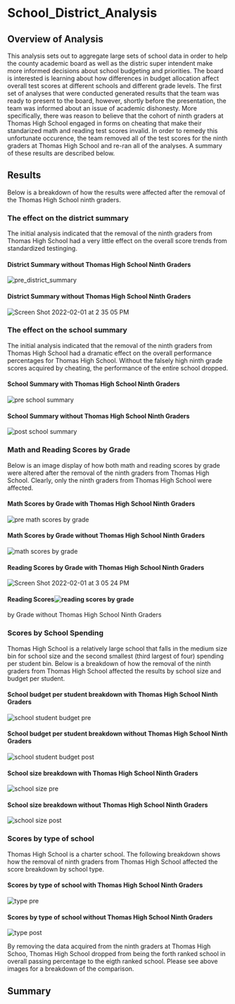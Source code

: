 # School_District_Analysis

## Overview of Analysis
This analysis sets out to aggregate large sets of school data in order to help the county academic board as well as the distric super intendent make more informed decisions about school budgeting and priorities. The board is interested is learning about how differences in budget allocation affect overall test scores at different schools and different grade levels. The first set of analyses that were conducted generated results that the team was ready to present to the board, however, shortly before the presentation, the team was informed about an issue of academic dishonesty. More specifically, there was reason to believe that the cohort of ninth graders at Thomas High School engaged in forms on cheating that make their standarized math and reading test scores invalid. In order to remedy this unfortunate occurence, the team removed all of the test scores for the ninth graders at Thomas High School and re-ran all of the analyses. A summary of these results are described below. 
## Results
Below is a breakdown of how the results were affected after the removal of the Thomas High School ninth graders. 
### The effect on the district summary
The initial analysis indicated that the removal of the ninth graders from Thomas High School had a very little effect on the overall score trends from standardized testinging. 
#### District Summary without Thomas High School Ninth Graders
![pre_district_summary](https://user-images.githubusercontent.com/89808050/152055459-72df9cb4-5d41-432e-b704-8a5eead8fdac.png)

#### District Summary without Thomas High School Ninth Graders
![Screen Shot 2022-02-01 at 2 35 05 PM](https://user-images.githubusercontent.com/89808050/152055364-4b880bbd-6716-4c13-b6d6-5d3023fb9622.png)

### The effect on the school summary
The initial analysis indicated that the removal of the ninth graders from Thomas High School had a dramatic effect on the overall performance percentages for Thomas High School. Without the falsely high ninth grade scores acquired by cheating, the performance of the entire school dropped. 
#### School Summary with Thomas High School Ninth Graders
![pre school summary](https://user-images.githubusercontent.com/89808050/152057625-e6036325-fff4-4500-8c2c-8ff5d7cef7bb.png)

#### School Summary without Thomas High School Ninth Graders
![post school summary](https://user-images.githubusercontent.com/89808050/152057656-5e52bdc6-d449-4013-897e-ae09db350dc9.png)

### Math and Reading Scores by Grade
Below is an image display of how both math and reading scores by grade were altered after the removal of the ninth graders from Thomas High School. Clearly, only the ninth graders from Thomas High School were affected. 

#### Math Scores by Grade with Thomas High School Ninth Graders
![pre math scores by grade](https://user-images.githubusercontent.com/89808050/152059352-c441f367-520c-430d-b549-b1e3f9b82368.png)

#### Math Scores by Grade without Thomas High School Ninth Graders
![math scores by grade](https://user-images.githubusercontent.com/89808050/152058802-99c65a84-ea7b-4228-b637-5ee419a62e58.png)

#### Reading Scores by Grade with Thomas High School Ninth Graders
![Screen Shot 2022-02-01 at 3 05 24 PM](https://user-images.githubusercontent.com/89808050/152059399-12b92441-0cb4-4843-bc5a-ab9ce6a4b819.png)

#### Reading Scores![reading scores by grade](https://user-images.githubusercontent.com/89808050/152058812-e3a8920c-9a15-47f9-afe3-64ca32a94595.png)
 by Grade without Thomas High School Ninth Graders

### Scores by School Spending
Thomas High School is a relatively large school that falls in the medium size bin for school size and the second smallest (third largest of four) spending per student bin.
Below is a breakdown of how the removal of the ninth graders from Thomas High School affected the results by school size and budget per student. 

#### School budget per student breakdown with Thomas High School Ninth Graders
![school student budget pre](https://user-images.githubusercontent.com/89808050/152060405-d747b6da-15a8-487e-8e70-50e3a84ec82e.png)

#### School budget per student breakdown without Thomas High School Ninth Graders
![school student budget post](https://user-images.githubusercontent.com/89808050/152060301-aae2d88b-4a1d-4bfc-8535-7f8822ce7a33.png)

#### School size breakdown with Thomas High School Ninth Graders
![school size pre](https://user-images.githubusercontent.com/89808050/152060543-6e990a68-6c21-4440-8e7e-7b1d821ead4b.png)

#### School size breakdown without Thomas High School Ninth Graders
![school size post](https://user-images.githubusercontent.com/89808050/152060309-3df66917-5a9b-44e2-bee6-5049d273199a.png)

### Scores by type of school
Thomas High School is a charter school. The following breakdown shows how the removal of ninth graders from Thomas High School affected the score breakdown by school type. 

#### Scores by type of school with Thomas High School Ninth Graders
![type pre](https://user-images.githubusercontent.com/89808050/152060948-3ed082b2-3dc1-4a1d-9713-9beb29ee1ca6.png)


#### Scores by type of school without Thomas High School Ninth Graders
![type post](https://user-images.githubusercontent.com/89808050/152060890-5fa22601-0c70-45be-bf67-faf8ba0182b2.png)

By removing the data acquired from the ninth graders at Thomas High Schoo, Thomas High School dropped from being the forth ranked school in overall passing percentage to the eigth ranked school. Please see above images for a breakdown of the comparison.


## Summary

